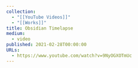 ```yaml
---
collection:
  - "[[YouTube Videos]]"
  - "[[Works]]"
title: Obsidian Timelapse
medium:
  - video
published: 2021-02-28T00:00:00
URLs:
  - https://www.youtube.com/watch?v=9NyOGXOTmUc
---
```

